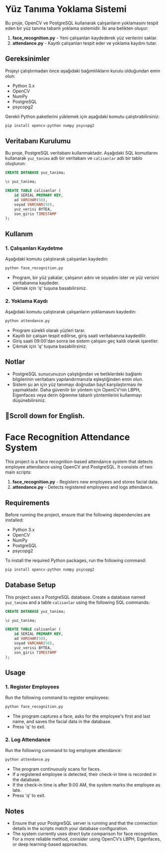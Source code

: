 # Yüz Tanıma Yoklama Sistemi                                                                                                                        

Bu proje, OpenCV ve PostgreSQL kullanarak çalışanların yoklamasını tespit eden bir yüz tanıma tabanlı yoklama sistemidir. İki ana betikten oluşur:

1. **face_recognition.py** - Yeni çalışanları kaydederek yüz verilerini saklar.
2. **attendance.py** - Kayıtlı çalışanları tespit eder ve yoklama kaydını tutar.

## Gereksinimler

Projeyi çalıştırmadan önce aşağıdaki bağımlılıkların kurulu olduğundan emin olun:

- Python 3.x
- OpenCV
- NumPy
- PostgreSQL
- psycopg2

Gerekli Python paketlerini yüklemek için aşağıdaki komutu çalıştırabilirsiniz:

```bash
pip install opencv-python numpy psycopg2
```

## Veritabanı Kurulumu

Bu proje, PostgreSQL veritabanı kullanmaktadır. Aşağıdaki SQL komutlarını kullanarak `yuz_tanima` adlı bir veritabanı ve `calisanlar` adlı bir tablo oluşturun:

```sql
CREATE DATABASE yuz_tanima;

\c yuz_tanima;

CREATE TABLE calisanlar (
    id SERIAL PRIMARY KEY,
    ad VARCHAR(50),
    soyad VARCHAR(50),
    yuz_verisi BYTEA,
    son_giris TIMESTAMP
);
```

## Kullanım

### 1. Çalışanları Kaydetme
Aşağıdaki komutu çalıştırarak çalışanları kaydedin:

```bash
python face_recognition.py
```

- Program, bir yüz yakalar, çalışanın adını ve soyadını ister ve yüz verisini veritabanına kaydeder.
- Çıkmak için 'q' tuşuna basabilirsiniz.

### 2. Yoklama Kaydı
Aşağıdaki komutu çalıştırarak çalışanların yoklamasını kaydedin:

```bash
python attendance.py
```

- Program sürekli olarak yüzleri tarar.
- Kayıtlı bir çalışan tespit edilirse, giriş saati veritabanına kaydedilir.
- Giriş saati 09:00'dan sonra ise sistem çalışanı geç kaldı olarak işaretler.
- Çıkmak için 'q' tuşuna basabilirsiniz.

## Notlar

- PostgreSQL sunucunuzun çalıştığından ve betiklerdeki bağlantı bilgilerinin veritabanı yapılandırmanızla eşleştiğinden emin olun.
- Sistem şu an için yüz tanımayı doğrudan bayt karşılaştırması ile yapmaktadır. Daha güvenilir bir yöntem için OpenCV’nin LBPH, Eigenfaces veya derin öğrenme tabanlı yöntemlerini kullanmayı düşünebilirsiniz.

## 📌Scroll down for English.






# Face Recognition Attendance System

This project is a face recognition-based attendance system that detects employee attendance using OpenCV and PostgreSQL. It consists of two main scripts:

1. **face_recognition.py** - Registers new employees and stores facial data.
2. **attendance.py** - Detects registered employees and logs attendance.

## Requirements

Before running the project, ensure that the following dependencies are installed:

- Python 3.x
- OpenCV
- NumPy
- PostgreSQL
- psycopg2

To install the required Python packages, run the following command:

```bash
pip install opencv-python numpy psycopg2
```

## Database Setup

This project uses a PostgreSQL database. Create a database named `yuz_tanima` and a table `calisanlar` using the following SQL commands:

```sql
CREATE DATABASE yuz_tanima;

\c yuz_tanima;

CREATE TABLE calisanlar (
    id SERIAL PRIMARY KEY,
    ad VARCHAR(50),
    soyad VARCHAR(50),
    yuz_verisi BYTEA,
    son_giris TIMESTAMP
);
```

## Usage

### 1. Register Employees
Run the following command to register employees:

```bash
python face_recognition.py
```

- The program captures a face, asks for the employee's first and last name, and saves the facial data in the database.
- Press 'q' to exit.

### 2. Log Attendance
Run the following command to log employee attendance:

```bash
python attendance.py
```

- The program continuously scans for faces.
- If a registered employee is detected, their check-in time is recorded in the database.
- If the check-in time is after 9:00 AM, the system marks the employee as late.
- Press 'q' to exit.

## Notes

- Ensure that your PostgreSQL server is running and that the connection details in the scripts match your database configuration.
- The system currently uses direct byte comparison for face recognition. For a more reliable method, consider using OpenCV’s LBPH, Eigenfaces, or deep learning-based approaches.



